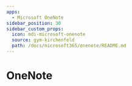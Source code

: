 ```yaml
---
apps:
  - Microsoft OneNote
sidebar_position: 30
sidebar_custom_props:
  icon: mdi-microsoft-onenote
  source: gym-kirchenfeld
  path: /docs/microsoft365/onenote/README.md
---
```


# OneNote


